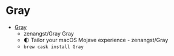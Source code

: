 # Gray
- [Gray](https://github.com/zenangst/Gray)
  -  zenangst/Gray Gray
  -  :first_quarter_moon: Tailor your macOS Mojave experience - zenangst/Gray
  - `brew cask install Gray`
